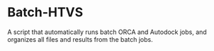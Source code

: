 # Batch-HTVS
A script that automatically runs batch ORCA and Autodock jobs, and organizes all files and results from the batch jobs.
